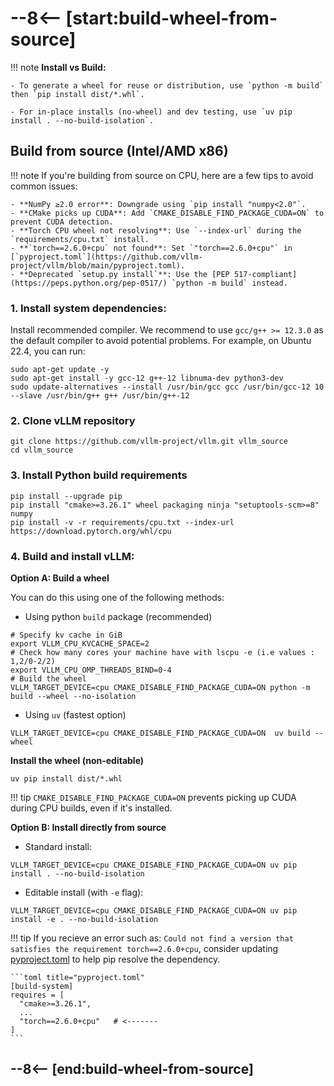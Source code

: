 # --8<-- [start:build-wheel-from-source]

!!! note
    **Install vs Build:**

    - To generate a wheel for reuse or distribution, use `python -m build` then `pip install dist/*.whl`.

    - For in-place installs (no-wheel) and dev testing, use `uv pip install . --no-build-isolation`.


## Build from source (Intel/AMD x86)

!!! note
    If you're building from source on CPU, here are a few tips to avoid common issues:

    - **NumPy ≥2.0 error**: Downgrade using `pip install "numpy<2.0"`.
    - **CMake picks up CUDA**: Add `CMAKE_DISABLE_FIND_PACKAGE_CUDA=ON` to prevent CUDA detection.
    - **Torch CPU wheel not resolving**: Use `--index-url` during the `requirements/cpu.txt` install.
    - **`torch==2.6.0+cpu` not found**: Set `"torch==2.6.0+cpu"` in [`pyproject.toml`](https://github.com/vllm-project/vllm/blob/main/pyproject.toml).
    - **Deprecated `setup.py install`**: Use the [PEP 517-compliant](https://peps.python.org/pep-0517/) `python -m build` instead.



### 1. Install system dependencies:
 Install recommended compiler. We recommend to use `gcc/g++ >= 12.3.0` as the default compiler to avoid potential problems. For example, on Ubuntu 22.4, you can run:

```console
sudo apt-get update -y
sudo apt-get install -y gcc-12 g++-12 libnuma-dev python3-dev
sudo update-alternatives --install /usr/bin/gcc gcc /usr/bin/gcc-12 10 --slave /usr/bin/g++ g++ /usr/bin/g++-12
```
### 2. Clone vLLM repository

```console
git clone https://github.com/vllm-project/vllm.git vllm_source
cd vllm_source
```
### 3. Install Python build requirements 
```console 
pip install --upgrade pip
pip install "cmake>=3.26.1" wheel packaging ninja "setuptools-scm>=8" numpy
pip install -v -r requirements/cpu.txt --index-url https://download.pytorch.org/whl/cpu
```
### 4. Build and install vLLM:
**Option A: Build a wheel**

You can do this using one of the following methods: 

- Using python `build` package (recommended)   
```console
# Specify kv cache in GiB
export VLLM_CPU_KVCACHE_SPACE=2
# Check how many cores your machine have with lscpu -e (i.e values : 1,2/0-2/2)
export VLLM_CPU_OMP_THREADS_BIND=0-4 
# Build the wheel
VLLM_TARGET_DEVICE=cpu CMAKE_DISABLE_FIND_PACKAGE_CUDA=ON python -m build --wheel --no-isolation
```
- Using `uv` (fastest option)
```
VLLM_TARGET_DEVICE=cpu CMAKE_DISABLE_FIND_PACKAGE_CUDA=ON  uv build --wheel

```
**Install the wheel (non-editable)**
```
uv pip install dist/*.whl
```
!!! tip 
    `CMAKE_DISABLE_FIND_PACKAGE_CUDA=ON` prevents picking up CUDA during CPU builds, even if it's installed.

**Option B: Install directly from source**

- Standard install:
```console
VLLM_TARGET_DEVICE=cpu CMAKE_DISABLE_FIND_PACKAGE_CUDA=ON uv pip install . --no-build-isolation
```
- Editable install (with `-e` flag): 
```console
VLLM_TARGET_DEVICE=cpu CMAKE_DISABLE_FIND_PACKAGE_CUDA=ON uv pip install -e . --no-build-isolation
```

!!! tip
    If you recieve an error such as: `Could not find a version that satisfies the requirement torch==2.6.0+cpu`, consider updating [pyproject.toml](https://github.com/vllm-project/vllm/blob/main/pyproject.toml) to help pip resolve the dependency.

    ```toml title="pyproject.toml"
    [build-system]
    requires = [
      "cmake>=3.26.1",
      ...
      "torch==2.6.0+cpu"   # <-------
    ]
    ```
## --8<-- [end:build-wheel-from-source]
